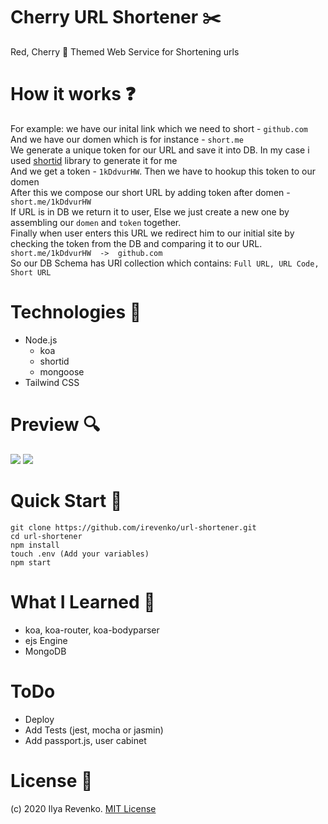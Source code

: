 # Cherry URL Shortener ✂️
Red, Cherry 🍒 Themed Web Service for Shortening urls

# How it works ❓
For example: we have our inital link which we need to short - ```github.com``` <br>
And we have our domen which is for instance - ```short.me``` <br>
We generate a unique token for our URL and save it into DB. In my case i used [shortid](https://www.npmjs.com/package/shortid) library to generate it for me <br>
And we get a token - ```1kDdvurHW```. Then we have to hookup this token to our domen <br>
After this we compose our short URL by adding token after domen - ```short.me/1kDdvurHW``` <br>
If URL is in DB we return it to user, Else we just create a new one by assembling our ```domen``` and ```token``` together.<br>
Finally when user enters this URL we redirect him to our initial site by checking the token from the DB and comparing it to our URL.  ```short.me/1kDdvurHW  ->  github.com``` <br>
So our DB Schema has URl collection which contains: ```Full URL, URL Code, Short URL``` <br>


# Technologies 🧾
* Node.js 
  * koa
  * shortid
  * mongoose
* Tailwind CSS

# Preview 🔍
<img src="https://i.imgur.com/O1of7X4.png"> 
<img src="https://i.imgur.com/eM9B8jQ.png">

# Quick Start 🚀
```git clone https://github.com/irevenko/url-shortener.git``` <br>
```cd url-shortener``` <br>
```npm install``` <br>
```touch .env (Add your variables)``` <br>
```npm start```

# What I Learned 🧠
* koa, koa-router, koa-bodyparser
* ejs Engine
* MongoDB

# ToDo
* Deploy
* Add Tests (jest, mocha or jasmin)
* Add passport.js, user cabinet

# License 📑 
(c) 2020 Ilya Revenko. [MIT License](https://tldrlegal.com/license/mit-license)